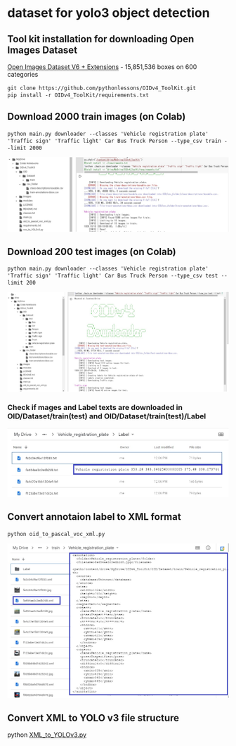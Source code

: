 # dataset for yolo3 object detection

## Tool kit installation for downloading Open Images Dataset
[Open Images Dataset V6 + Extensions](https://storage.googleapis.com/openimages/web/index.html) - 15,851,536 boxes on 600 categories

    git clone https://github.com/pythonlessons/OIDv4_ToolKit.git
    pip install -r OIDv4_ToolKit/requirements.txt
   
## Download 2000 train images (on Colab)
    python main.py downloader --classes 'Vehicle registration plate' 'Traffic sign' 'Traffic light' Car Bus Truck Person --type_csv train --limit 2000
![download_1](download_1.jpg)


## Download 200 test images (on Colab)
    python main.py downloader --classes 'Vehicle registration plate' 'Traffic sign' 'Traffic light' Car Bus Truck Person --type_csv test --limit 200
![download_2](download_2.jpg)

### Check if mages and Label texts are downloaded in OID/Dataset/train(test) and  OID/Dataset/train(test)/Label
![label_text](label_text.jpg)

## Convert annotaion label to XML format
    python oid_to_pascal_voc_xml.py
![label_xml](label_xml.jpg)
      
## Convert XML to YOLO v3 file structure

   python [XML_to_YOLOv3.py](https://github.com/pythonlessons/TensorFlow-2.x-YOLOv3/blob/master/tools/XML_to_YOLOv3.py)
